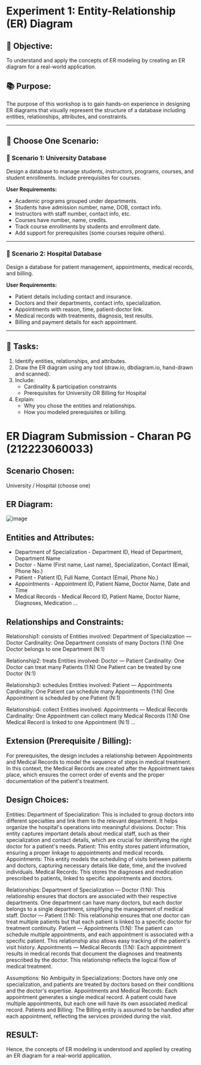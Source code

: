 # Experiment 1: Entity-Relationship (ER) Diagram

## 🎯 Objective:
To understand and apply the concepts of ER modeling by creating an ER diagram for a real-world application.

## 📚 Purpose:
The purpose of this workshop is to gain hands-on experience in designing ER diagrams that visually represent the structure of a database including entities, relationships, attributes, and constraints.

---

## 🧪 Choose One Scenario:

### 🔹 Scenario 1: University Database
Design a database to manage students, instructors, programs, courses, and student enrollments. Include prerequisites for courses.

**User Requirements:**
- Academic programs grouped under departments.
- Students have admission number, name, DOB, contact info.
- Instructors with staff number, contact info, etc.
- Courses have number, name, credits.
- Track course enrollments by students and enrollment date.
- Add support for prerequisites (some courses require others).

---

### 🔹 Scenario 2: Hospital Database
Design a database for patient management, appointments, medical records, and billing.

**User Requirements:**
- Patient details including contact and insurance.
- Doctors and their departments, contact info, specialization.
- Appointments with reason, time, patient-doctor link.
- Medical records with treatments, diagnosis, test results.
- Billing and payment details for each appointment.

---

## 📝 Tasks:
1. Identify entities, relationships, and attributes.
2. Draw the ER diagram using any tool (draw.io, dbdiagram.io, hand-drawn and scanned).
3. Include:
   - Cardinality & participation constraints
   - Prerequisites for University OR Billing for Hospital
4. Explain:
   - Why you chose the entities and relationships.
   - How you modeled prerequisites or billing.


# ER Diagram Submission - Charan PG (212223060033)

## Scenario Chosen:
University / Hospital (choose one)

## ER Diagram:
![image](https://github.com/user-attachments/assets/6f87dd65-5b98-45d3-a542-d74f1d46a672)


## Entities and Attributes:
- Department of Specialization - Department ID, Head of Department, Department Name
- Doctor - Name (First name, Last name), Specialization, Contact (Email, Phone No.)
- Patient - Patient ID, Full Name, Contact (Email, Phone No.)
- Appointments - Appointment ID, Patient Name, Doctor Name, Date and Time
- Medical Records - Medical Record ID, Patient Name, Doctor Name, Diagnoses, Medication
...

## Relationships and Constraints:
Relationship1: consists of
Entities involved: Department of Specialization — Doctor
Cardinality:
One Department consists of many Doctors (1:N)
One Doctor belongs to one Department (N:1)

Relationship2: treats
Entities involved: Doctor — Patient
Cardinality:
One Doctor can treat many Patients (1:N)
One Patient can be treated by one Doctor (N:1)

Relationship3: schedules
Entities involved: Patient — Appointments
Cardinality:
One Patient can schedule many Appointments (1:N)
One Appointment is scheduled by one Patient (N:1)

Relationship4: collect 
Entities involved: Appointments — Medical Records
Cardinality:
One Appointment can collect many Medical Records (1:N)
One Medical Record is linked to one Appointment (N:1)
...

## Extension (Prerequisite / Billing):
For prerequisites, the design includes a relationship between Appointments and Medical Records to model the sequence of steps in medical treatment. In this context, the Medical Records are created after the Appointment takes place, which ensures the correct order of events and the proper documentation of the patient's treatment.

## Design Choices:
Entities:
Department of Specialization: This is included to group doctors into different specialties and link them to the relevant department. It helps organize the hospital's operations into meaningful divisions.
Doctor: This entity captures important details about medical staff, such as their specialization and contact details, which are crucial for identifying the right doctor for a patient's needs.
Patient: This entity stores patient information, ensuring a proper linkage to appointments and medical records.
Appointments: This entity models the scheduling of visits between patients and doctors, capturing necessary details like date, time, and the involved individuals.
Medical Records: This stores the diagnoses and medication prescribed to patients, linked to specific appointments and doctors.

Relationships:
Department of Specialization — Doctor (1:N): This relationship ensures that doctors are associated with their respective departments. One department can have many doctors, but each doctor belongs to a single department, simplifying the management of medical staff.
Doctor — Patient (1:N): This relationship ensures that one doctor can treat multiple patients but that each patient is linked to a specific doctor for treatment continuity.
Patient — Appointments (1:N): The patient can schedule multiple appointments, and each appointment is associated with a specific patient. This relationship also allows easy tracking of the patient's visit history.
Appointments — Medical Records (1:N): Each appointment results in medical records that document the diagnoses and treatments prescribed by the doctor. This relationship reflects the logical flow of medical treatment.

Assumptions:
No Ambiguity in Specializations: Doctors have only one specialization, and patients are treated by doctors based on their conditions and the doctor's expertise.
Appointments and Medical Records: Each appointment generates a single medical record. A patient could have multiple appointments, but each one will have its own associated medical record.
Patients and Billing: The Billing entity is assumed to be handled after each appointment, reflecting the services provided during the visit.

## RESULT:
Hence, the concepts of ER modeling is understood and applied by creating an ER diagram for a real-world application.
